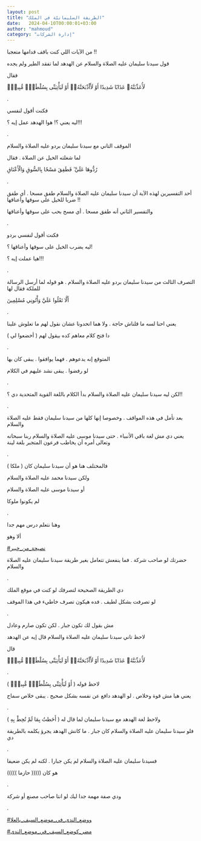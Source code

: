 ```yaml
---
layout: post
title: "الطريقة السليمانيّة في الملك"
date:   2024-04-10T00:00:01+03:00
author: "mahmoud"
category: "إدارة الشركات"
---
```



من الآيات اللي كنت باقف قدامها متعجبا !!

قول سيدنا سليمان عليه الصلاة والسلام عن الهدهد لما تفقد
الطير ولم يجده

فقال

لَأُعَذِّبَنَّهُۥ عَذَابًا شَدِيدًا أَوْ لَأَاْذْبَحَنَّهُۥٓ أَوْ لَيَأْتِيَنِّى بِسُلْطَٰنٍۢ
مُّبِينٍۢ

.

فكنت أقول لنفسي

ليه يعني ؟! هوا الهدهد عمل إيه ؟!!!

.

الموقف التاني مع سيدنا سليمان بردو عليه الصلاة
والسلام

لما شغلته الخيل عن الصلاة . فقال

رُدُّوهَا عَلَيَّ ۖ فَطَفِقَ مَسْحًا بِالسُّوقِ وَالْأَعْنَاقِ

.

أحد التفسيرين لهذه الآية أن سيدنا سليمان عليه الصلاة
والسلام طفق مسحا . أي طفق ضربا للخيل على سوقها وأعناقها !!

والتفسير الثاني أنه طفق مسحا . أي مسح بحب على سوقها
وأعناقها

.

فكنت أقول لنفسي بردو

ليه يضرب الخيل على سوقها وأعناقها ؟!

هيا عملت إيه ؟!!!

.

التصرف الثالث من سيدنا سليمان بردو عليه الصلاة والسلام .
هو قوله لما أرسل الرسالة للملكة فقال لها

أَلَّا تَعْلُوا عَلَيَّ وَأْتُونِي مُسْلِمِينَ

.

يعني احنا لسه ما قلناش حاجة . ولا هما اتحدونا عشان نقول
لهم ما تعلوش علينا

دا فتح كلام معاهم كده بيقول لهم ( أخضعوا لي )

.

المتوقع إنه يدعوهم . فهما يوافقوا . يبقى كان بها

لو رفضوا . يبقى نشد عليهم في الكلام

.

لكن ليه سيدنا سليمان عليه الصلاة والسلام بدأ الكلام
باللغة القوية المتحدية دي ؟!!

.

بعد تأمل في هذه المواقف . وخصوصا إنها كلها من سيدنا
سليمان فقط عليه الصلاة والسلام

يعني دي مش لغة باقي الأنبياء . حتى سيدنا موسى عليه
الصلاة والسلام ربنا سبحانه وتعالى أمره أن يخاطب فرعون المتجبر بلغة
لينة

.

فالمختلف هنا هو أن سيدنا سليمان كان ( ملكا )

ولكن سيدنا محمد عليه الصلاة والسلام

أو سيدنا موسى عليه الصلاة والسلام

لم يكونوا ملوكا

.

وهنا نتعلم درس مهم جدا

ألا وهو

[<u>\#نصيحة\_من\_خبير</u>](https://www.facebook.com/hashtag/%D9%86%D8%B5%D9%8A%D8%AD%D8%A9_%D9%85%D9%86_%D8%AE%D8%A8%D9%8A%D8%B1?__eep__=6&__cft__%5b0%5d=AZVzmrLYSlsGbqCDRGC0sgx-8qu_E8Af6GJddzIYT8rHnrKXbIV2-mO8DhhV6FA6iTCbdba4JGNCdUoKQ1d5fptauTqSmksLWJe22i73rcHLEW-qgidqGR2Ksa7N3jlV32dnBOyz4s8F-SeByXMhBXH55V9qXAycoqLxE-rysFtp4xVu4rqWb_N7zX9nLGSxYL8&__tn__=*NK-R)

حضرتك لو صاحب شركة . فما ينفعش تتعامل بغير طريقة سيدنا
سليمان عليه الصلاة والسلام

.

دي الطريقة الصحيحة لتصرفك لو كنت في موقع الملك

لو تصرفت بشكل لطيف . فده هيكون تصرف خاطيء في هذا
الموقف

.

مش بقول لك تكون جبار . لكن تكون صارم وعادل

لاحظ تاني سيدنا سليمان عليه الصلاة والسلام قال إيه عن
الهدهد

قال

لَأُعَذِّبَنَّهُۥ عَذَابًا شَدِيدًا أَوْ لَأَاْذْبَحَنَّهُۥٓ أَوْ لَيَأْتِيَنِّى بِسُلْطَٰنٍۢ
مُّبِينٍۢ

.

لاحظ قوله ( أَوْ لَيَأْتِيَنِّى بِسُلْطَٰنٍۢ مُّبِينٍۢ )

يعني هيا مش قوة وخلاص . لو الهدهد دافع عن نفسه بشكل صحيح
. يبقى خلاص سماح

.

ولاحظ لغة الهدهد مع سيدنا سليمان لما قال له ( أَحَطتُ بِمَا
لَمْ تُحِطْ بِهِ )

فلو سيدنا سليمان عليه الصلاة والسلام كان جبار . ما كانش
الهدهد يجرؤ يكلمه بالطريقة دي

.

فسيدنا سليمان عليه الصلاة والسلام لم يكن جبارا . لكنه لم
يكن ضعيفا

هو كان ((((( حازما )))))

.

ودي صفة مهمة جدا ليك لو انتا صاحب مصنع أو شركة

.

[<u>\#ووضع\_الندى\_في\_موضع\_السيف\_بالعلا</u>](https://www.facebook.com/hashtag/%D9%88%D9%88%D8%B6%D8%B9_%D8%A7%D9%84%D9%86%D8%AF%D9%89_%D9%81%D9%8A_%D9%85%D9%88%D8%B6%D8%B9_%D8%A7%D9%84%D8%B3%D9%8A%D9%81_%D8%A8%D8%A7%D9%84%D8%B9%D9%84%D8%A7?__eep__=6&__cft__%5b0%5d=AZVzmrLYSlsGbqCDRGC0sgx-8qu_E8Af6GJddzIYT8rHnrKXbIV2-mO8DhhV6FA6iTCbdba4JGNCdUoKQ1d5fptauTqSmksLWJe22i73rcHLEW-qgidqGR2Ksa7N3jlV32dnBOyz4s8F-SeByXMhBXH55V9qXAycoqLxE-rysFtp4xVu4rqWb_N7zX9nLGSxYL8&__tn__=*NK-R)

[<u>\#مضر\_كوضع\_السيف\_في\_موضع\_الندى</u>](https://www.facebook.com/hashtag/%D9%85%D8%B6%D8%B1_%D9%83%D9%88%D8%B6%D8%B9_%D8%A7%D9%84%D8%B3%D9%8A%D9%81_%D9%81%D9%8A_%D9%85%D9%88%D8%B6%D8%B9_%D8%A7%D9%84%D9%86%D8%AF%D9%89?__eep__=6&__cft__%5b0%5d=AZVzmrLYSlsGbqCDRGC0sgx-8qu_E8Af6GJddzIYT8rHnrKXbIV2-mO8DhhV6FA6iTCbdba4JGNCdUoKQ1d5fptauTqSmksLWJe22i73rcHLEW-qgidqGR2Ksa7N3jlV32dnBOyz4s8F-SeByXMhBXH55V9qXAycoqLxE-rysFtp4xVu4rqWb_N7zX9nLGSxYL8&__tn__=*NK-R)
